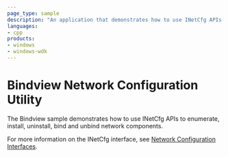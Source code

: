 ```yaml
---
page_type: sample
description: "An application that demonstrates how to use INetCfg APIs to enumerate, install, uninstall, bind and unbind network components."
languages:
- cpp
products:
- windows
- windows-wdk
---
```


# Bindview Network Configuration Utility

The Bindview sample demonstrates how to use INetCfg APIs to enumerate, install, uninstall, bind and unbind network components.

For more information on the INetCfg interface, see [Network Configuration Interfaces](https://docs.microsoft.com/previous-versions/windows/hardware/network/ff559080(v=vs.85)).
